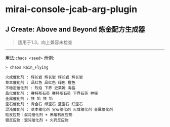 # mirai-console-jcab-arg-plugin

## J Create: Above and Beyond 炼金配方生成器
> 适用于1.3，向上兼容未检查

---

用法:`chaos <seed>`
示例:
```
> chaos Rain_Flying

火成催化剂 : 辉长岩 辉长岩 辉长岩 辉长岩 
草本催化剂 : 品红色 品红色 绿色 橙色 
不稳定催化剂 : 烈焰 下界 史莱姆 海晶 
晶化催化剂 : 赛特斯石英 赛特斯石英 下界石英 神秘 
金属催化剂 : 铁 铅 铁 铅 
宝石催化剂 : 青金石 绿宝石 蓝宝石 红宝石 
混沌催化剂 : 草本催化剂 宝石催化剂 火成催化剂 金属催化剂 
硅反应物：混沌催化剂 + 黑曜石反应物
银反应物：混沌催化剂 + 火药反应物

```
